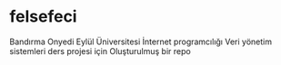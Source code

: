 # felsefeci
Bandırma Onyedi Eylül Üniversitesi İnternet programcılığı  Veri yönetim sistemleri ders projesi için Oluşturulmuş  bir repo
